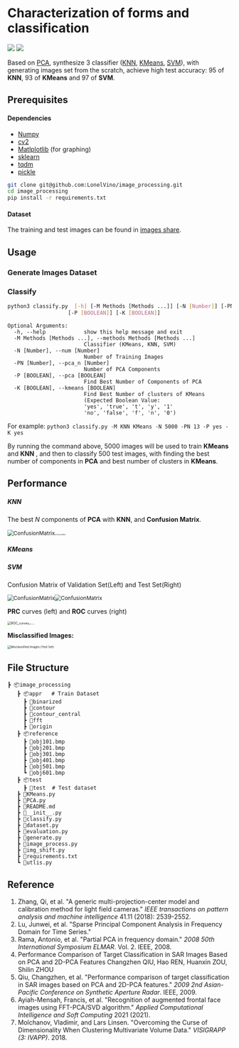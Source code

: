 # Characterization of forms and classification

![](https://img.shields.io/badge/Python-v3.8-orange) ![](https://img.shields.io/badge/Ubuntu-E95420?style=for-the-badge&logo=ubuntu&logoColor=white)

Based on [PCA](https://en.wikipedia.org/wiki/Principal_component_analysis), synthesize 3 classifier ([KNN](https://en.wikipedia.org/wiki/K-nearest_neighbors_algorithm), [KMeans](https://en.wikipedia.org/wiki/K-means_clustering), [SVM](https://en.wikipedia.org/wiki/Support-vector_machine)), with generating images set from the scratch, achieve high test accuracy: $95%$ of **KNN**, $93%$ of **KMeans** and $97%$ of **SVM**.

## Prerequisites

#### Dependencies

 * [Numpy](http://www.numpy.org/)
 * [cv2](https://pypi.org/project/opencv-python/)
 * [Matlplotlib](http://matplotlib.org/) (for graphing)
 * [sklearn](https://pypi.org/project/playground/) 
 * [tqdm](https://github.com/tqdm/tqdm)
 * [pickle](https://docs.python.org/3/library/pickle.html)

```bash
git clone git@github.com:LonelVino/image_processing.git
cd image_processing
pip install -r requirements.txt
```

#### Dataset

The training and test images can be found in [images share]().

## Usage

### Generate Images Dataset



### Classify

```bash
python3 classify.py  [-h] [-M Methods [Methods ...]] [-N [Number]] [-PN [Number]]
                   [-P [BOOLEAN]] [-K [BOOLEAN]]                
```

```
Optional Arguments:
  -h, --help            show this help message and exit
  -M Methods [Methods ...], --methods Methods [Methods ...]
                        Classifier (KMeans, KNN, SVM)
  -N [Number], --num [Number]
                        Number of Training Images
  -PN [Number], --pca_n [Number]
                        Number of PCA Components
  -P [BOOLEAN], --pca [BOOLEAN]
                        Find Best Number of Components of PCA
  -K [BOOLEAN], --kmeans [BOOLEAN]
                        Find Best Number of clusters of KMeans
                        (Expected Boolean Value:
                        'yes', 'true', 't', 'y', '1'
                        'no', 'false', 'f', 'n', '0')
```

For example: `python3 classify.py -M KNN KMeans -N 5000 -PN 13 -P yes -K yes`

By running the command above,   $5000$ images will be used to train **KMeans** and **KNN** , and then to classify $500$ test images, with finding the best number of components in **PCA** and best number of clusters in **KMeans**.

## Performance

##### KNN

The best *N* components of **PCA** with **KNN**,  and **Confusion Matrix**.

<img src="assets/img/KNN/best_n_PCA_KNN.png" alt="ConfusionMatrix" style="zoom:85%;" /><img src="assets/img/KNN/ConfusionMatrix(test).png" alt="ConfusionMatrix" style="zoom:20%; margin-top:50px" />

##### KMeans



##### SVM

Confusion Matrix of Validation Set(Left) and Test Set(Right)

<img src="assets/img/SVM/SVM_30_fft.png" alt="ConfusionMatrix" style="zoom:85%;" /><img src="assets/img/SVM/SVM_150_origin.png" alt="ConfusionMatrix" style="zoom:85%;" />

**PRC** curves (left) and **ROC** curves (right)

<img src="assets/img/SVM/PRC_curves_zoom_in.png" alt="ROC_curves" style="zoom:50%;" /><img src="assets/img/SVM/ROC_curves.png" alt="ROC_curves" style="zoom:13%; " />

**Misclassified Images:**

<img src="assets/img/SVM/Misclassified Images (Test Set).png" alt="Misclassified Images (Test Set)" style="zoom:47%;" />


## File Structure

```
┣ 📦image_processing
   ┣ 📦appr   # Train Dataset
     ┣ 📂binarized
     ┣ 📂contour
     ┣ 📂contour_central
     ┣ 📂fft
     ┣ 📂origin
   ┣ 📦reference
     ┣ 📜obj101.bmp
     ┣ 📜obj201.bmp
     ┣ 📜obj301.bmp
     ┣ 📜obj401.bmp
     ┣ 📜obj501.bmp
     ┗ 📜obj601.bmp
   ┣ 📦test
     ┣ 📂test  # Test dataset
   ┣ 📜KMeans.py
   ┣ 📜PCA.py
   ┣ 📜README.md
   ┣ 📜__init__.py
   ┣ 📜classify.py
   ┣ 📜dataset.py
   ┣ 📜evaluation.py
   ┣ 📜generate.py
   ┣ 📜image_process.py
   ┣ 📜img_shift.py
   ┣ 📜requirements.txt
   ┗ 📜utlis.py
```



## Reference

1. Zhang, Qi, et al. "A generic multi-projection-center model and calibration method for light field cameras." *IEEE transactions on pattern analysis and machine intelligence* 41.11 (2018): 2539-2552.
2. Lu, Junwei, et al. "Sparse Principal Component Analysis in Frequency Domain for Time Series."
3. Rama, Antonio, et al. "Partial PCA in frequency domain." *2008 50th International Symposium ELMAR*. Vol. 2. IEEE, 2008.
4. Performance Comparison of Target Classification in SAR Images Based on PCA and 2D-PCA Features Changzhen QIU, Hao REN, Huanxin ZOU, Shilin ZHOU
5. Qiu, Changzhen, et al. "Performance comparison of target classification in SAR images based on PCA and 2D-PCA features." *2009 2nd Asian-Pacific Conference on Synthetic Aperture Radar*. IEEE, 2009.
6. Ayiah-Mensah, Francis, et al. "Recognition of augmented frontal face images using FFT-PCA/SVD algorithm." *Applied Computational Intelligence and Soft Computing* 2021 (2021).
7. Molchanov, Vladimir, and Lars Linsen. "Overcoming the Curse of Dimensionality When Clustering Multivariate Volume Data." *VISIGRAPP (3: IVAPP)*. 2018.